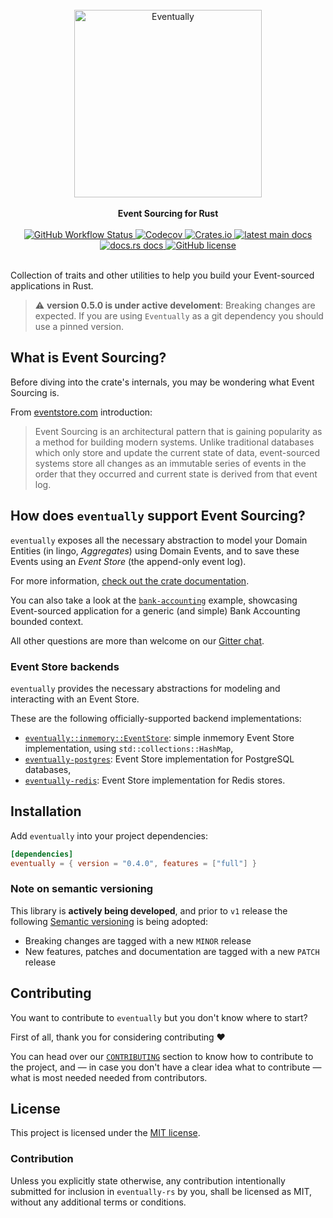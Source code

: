 <br />

<div align="center">
    <img alt="Eventually" src = "./resources/logo.png" width = 300>
</div>

<br />

<div align="center">
    <strong>
        Event Sourcing for Rust
    </strong>
</div>

<br />

<div align="center">
    <!-- Testing pipeline -->
    <a href="https://github.com/get-eventually/eventually-rs/actions?query=workflow%3A%22Rust+%28stable%29%22">
        <img alt="GitHub Workflow Status"
        src="https://img.shields.io/github/workflow/status/eventually-rs/eventually-rs/Rust%20(stable)?style=flat-square">
    </a>
    <!-- Codecov -->
    <a href="https://codecov.io/gh/get-eventually/eventually-rs">
            <img alt="Codecov"
            src="https://img.shields.io/codecov/c/github/get-eventually/eventually-rs?style=flat-square">
    </a>
    <!-- Crates.io -->
    <a href="https://crates.io/crates/eventually">
        <img alt="Crates.io"
        src="https://img.shields.io/crates/v/eventually?style=flat-square">
    </a>
    <!-- Github pages docs -->
    <a href="https://get-eventually.github.io/eventually-rs/eventually">
        <img alt="latest main docs"
        src="https://img.shields.io/badge/docs-main-important?style=flat-square" />
    </a>
    <!-- Docs.rs -->
    <a href="https://docs.rs/eventually">
        <img alt="docs.rs docs"
        src="https://img.shields.io/badge/dynamic/json?style=flat-square&color=blue&label=docs.rs&query=%24.crate.newest_version&url=https%3A%2F%2Fcrates.io%2Fapi%2Fv1%2Fcrates%2Feventually" />
    </a>
    <!-- License -->
    <a href="https://github.com/get-eventually/eventually-rs/blob/main/LICENSE">
        <img alt="GitHub license"
        src="https://img.shields.io/github/license/eventually-rs/eventually-rs?style=flat-square">
    </a>
</div>

<br />


Collection of traits and other utilities to help you build your Event-sourced applications in Rust.

> :warning: **version 0.5.0 is under active develoment**: Breaking changes are expected. If you are using `Eventually` as a git dependency you should use a pinned version.

## What is Event Sourcing?

Before diving into the crate's internals, you may be wondering what Event Sourcing is.

From [eventstore.com](https://eventstore.com/) introduction:

>Event Sourcing is an architectural pattern that is gaining popularity as a method for building modern systems. Unlike traditional databases which only store and update the current state of data, event-sourced systems store all changes as an immutable series of events in the order that they occurred and current state is derived from that event log.

## How does `eventually` support Event Sourcing?

`eventually` exposes all the necessary abstraction to model your
Domain Entities (in lingo, _Aggregates_) using Domain Events, and
to save these Events using an _Event Store_ (the append-only event log).

For more information, [check out the crate documentation](https://docs.rs/eventually).

You can also take a look at the [`bank-accounting`](https://github.com/get-eventually/eventually-rs/tree/main/examples/bank-accounting) example,
showcasing Event-sourced application for a generic (and simple) Bank Accounting bounded context.

All other questions are more than welcome on our [Gitter chat](https://gitter.im/eventually-rs/community).

### Event Store backends

`eventually` provides the necessary abstractions for modeling and interacting
with an Event Store.

These are the following officially-supported backend implementations:
* [`eventually::inmemory::EventStore`](): simple inmemory Event Store implementation, using `std::collections::HashMap`,
* [`eventually-postgres`](./eventually-postgres): Event Store implementation for PostgreSQL databases,
* [`eventually-redis`](./eventually-redis): Event Store implementation for Redis stores.

## Installation

Add `eventually` into your project dependencies:

```toml
[dependencies]
eventually = { version = "0.4.0", features = ["full"] }
```

### Note on semantic versioning

This library is **actively being developed**, and prior to `v1` release the following [Semantic versioning]()
is being adopted:

* Breaking changes are tagged with a new `MINOR` release
* New features, patches and documentation are tagged with a new `PATCH` release

## Contributing

You want to contribute to `eventually` but you don't know where to start?

First of all, thank you for considering contributing :heart:

You can head over our [`CONTRIBUTING`](./CONTRIBUTING.md) section to know
how to contribute to the project, and — in case you don't have a clear idea what
to contribute — what is most needed needed from contributors.

## License

This project is licensed under the [MIT license](LICENSE).

### Contribution

Unless you explicitly state otherwise, any contribution intentionally submitted for inclusion in `eventually-rs` by you, shall be licensed as MIT, without any additional terms or conditions.
